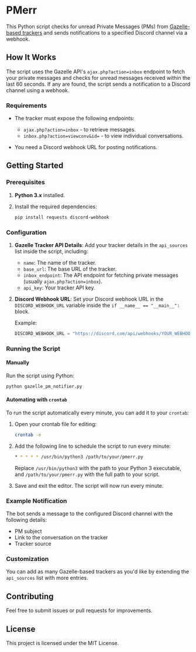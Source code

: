 # PMerr

This Python script checks for unread Private Messages (PMs) from [Gazelle-based trackers](https://github.com/OPSnet/Gazelle) and sends notifications to a specified Discord channel via a webhook.

## How It Works

The script uses the Gazelle API's `ajax.php?action=inbox` endpoint to fetch your private messages and checks for unread messages received within the last 60 seconds. If any are found, the script sends a notification to a Discord channel using a webhook.

### Requirements
- The tracker must expose the following endpoints:
  - `ajax.php?action=inbox` - to retrieve messages.
  - `inbox.php?action=viewconv&id=` - to view individual conversations.
  
- You need a Discord webhook URL for posting notifications.

## Getting Started

### Prerequisites

1. **Python 3.x** installed.
2. Install the required dependencies:

   ```bash
   pip install requests discord-webhook
   ```

### Configuration

1. **Gazelle Tracker API Details**:
   Add your tracker details in the `api_sources` list inside the script, including:
   - `name`: The name of the tracker.
   - `base_url`: The base URL of the tracker.
   - `inbox_endpoint`: The API endpoint for fetching private messages (usually `ajax.php?action=inbox`).
   - `api_key`: Your tracker API key.

2. **Discord Webhook URL**:
   Set your Discord webhook URL in the `DISCORD_WEBHOOK_URL` variable inside the `if __name__ == "__main__":` block.

   Example:
   
   ```python
   DISCORD_WEBHOOK_URL = "https://discord.com/api/webhooks/YOUR_WEBHOOK_URL"
   ```

### Running the Script

#### Manually

Run the script using Python:

```bash
python gazelle_pm_notifier.py
```

#### Automating with `crontab`

To run the script automatically every minute, you can add it to your `crontab`:

1. Open your crontab file for editing:

   ```bash
   crontab -e
   ```

2. Add the following line to schedule the script to run every minute:

   ```bash
   * * * * * /usr/bin/python3 /path/to/your/pmerr.py
   ```

   Replace `/usr/bin/python3` with the path to your Python 3 executable, and `/path/to/your/pmerr.py` with the full path to your script.

3. Save and exit the editor. The script will now run every minute.

### Example Notification

The bot sends a message to the configured Discord channel with the following details:
- PM subject
- Link to the conversation on the tracker
- Tracker source

### Customization

You can add as many Gazelle-based trackers as you'd like by extending the `api_sources` list with more entries.

## Contributing

Feel free to submit issues or pull requests for improvements.

## License

This project is licensed under the MIT License.
